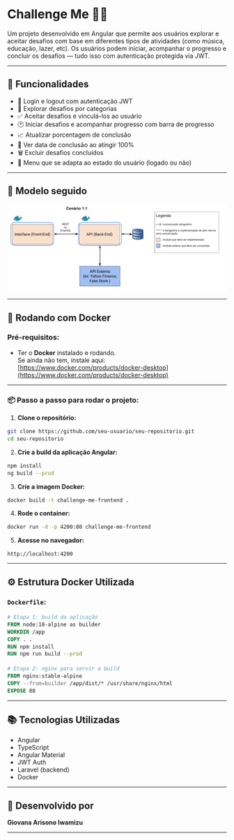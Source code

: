 # Challenge Me 🧠✨

Um projeto desenvolvido em Angular que permite aos usuários explorar e aceitar desafios com base em diferentes tipos de atividades (como música, educação, lazer, etc). Os usuários podem iniciar, acompanhar o progresso e concluir os desafios — tudo isso com autenticação protegida via JWT.

---

## 🚀 Funcionalidades

- 🔐 Login e logout com autenticação JWT
- 🧩 Explorar desafios por categorias
- ✅ Aceitar desafios e vinculá-los ao usuário
- 🕐 Iniciar desafios e acompanhar progresso com barra de progresso
- 📈 Atualizar porcentagem de conclusão
- 🏁 Ver data de conclusão ao atingir 100%
- 🗑️ Excluir desafios concluídos
- 🔄 Menu que se adapta ao estado do usuário (logado ou não)

---

## 🚀 Modelo seguido

![alt text](image.png)

---

## 🐳 Rodando com Docker

### Pré-requisitos:

- Ter o **Docker** instalado e rodando.  
  Se ainda não tem, instale aqui: [https://www.docker.com/products/docker-desktop](https://www.docker.com/products/docker-desktop)

---

### 📦 Passo a passo para rodar o projeto:

1. **Clone o repositório:**

```bash
git clone https://github.com/seu-usuario/seu-repositorio.git
cd seu-repositorio
```

2. **Crie a build da aplicação Angular:**

```bash
npm install
ng build --prod
```

3. **Crie a imagem Docker:**

```bash
docker build -t challenge-me-frontend .
```

4. **Rode o container:**

```bash
docker run -d -p 4200:80 challenge-me-frontend
```

5. **Acesse no navegador:**

```
http://localhost:4200
```

---

## ⚙️ Estrutura Docker Utilizada

### `Dockerfile`:

```Dockerfile
# Etapa 1: build da aplicação
FROM node:18-alpine as builder
WORKDIR /app
COPY . .
RUN npm install
RUN npm run build --prod

# Etapa 2: nginx para servir a build
FROM nginx:stable-alpine
COPY --from=builder /app/dist/* /usr/share/nginx/html
EXPOSE 80
```

---

## 📚 Tecnologias Utilizadas

- Angular
- TypeScript
- Angular Material
- JWT Auth
- Laravel (backend)
- Docker

---

## 👤 Desenvolvido por

**Giovana Arisono Iwamizu**  

---